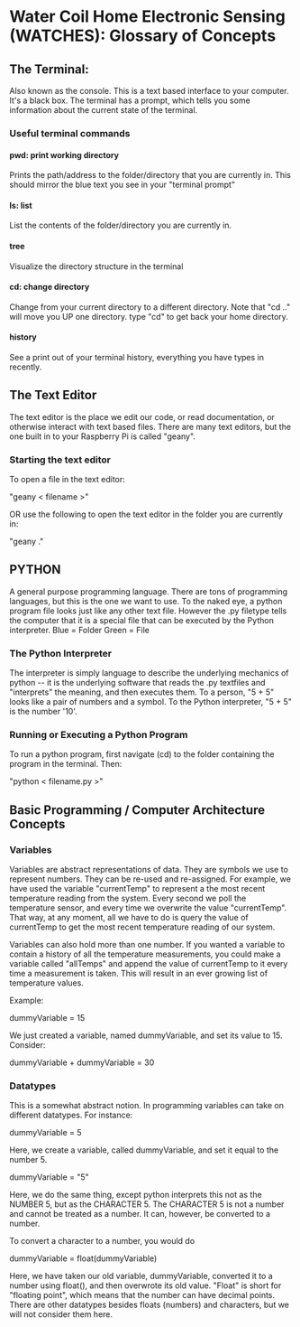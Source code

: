 # Water Coil Home Electronic Sensing (WATCHES): Glossary of Concepts

## The Terminal:
Also known as the console. This is a text based interface to your computer. It's a black box. The terminal has a prompt, which tells you some information about the current state of the terminal.


### Useful terminal commands

#### pwd: print working directory
Prints the path/address to the folder/directory that you are currently in. This should mirror the blue text you see in your "terminal prompt"

#### ls: list
List the contents of the folder/directory you are currently in. 

#### tree
Visualize the directory structure in the terminal

#### cd: change directory
Change from your current directory to a different directory. Note that "cd .." will move you UP one directory. type "cd" to get back your home directory.

#### history
See a print out of your terminal history, everything you have types in recently. 

## The Text Editor
The text editor is the place we edit our code, or read documentation, or otherwise interact with text based files. There are many text editors, but the one built in to your Raspberry Pi is called "geany". 

### Starting the text editor
To open a file in the text editor:

"geany  < filename >"

OR use the following to open the text editor in the folder you are currently in:

"geany ."

## PYTHON
A general purpose programming language. There are tons of programming languages, but this is the one we want to use. To the naked eye, a python program file looks just like any other text file. However the .py filetype tells the computer that it is a special file that can be executed by the Python interpreter.
Blue = Folder
Green = File
### The Python Interpreter
The interpreter is simply language to describe the underlying mechanics of python -- it is the underlying software that reads the .py textfiles and "interprets" the meaning, and then executes them. To a person, "5 + 5" looks like a pair of numbers and a symbol. To the Python interpreter, "5 + 5" is the number '10'.

### Running or Executing a Python Program
To run a python program, first navigate (cd) to the folder containing the program in the terminal. Then:

"python < filename.py >"

## Basic Programming / Computer Architecture Concepts

### Variables

Variables are abstract representations of data. They are symbols we use to represent numbers. They can be re-used and re-assigned. For example, we have used the variable "currentTemp" to represent a the most recent temperature reading from the system. Every second we poll the temperature sensor, and every time we overwrite the value "currentTemp". That way, at any moment, all we have to do is query the value of currentTemp to get the most recent temperature reading of our system. 

Variables can also hold more than one number. If you wanted a variable to contain a history of all the temperature measurements, you could make a variable called "allTemps" and append the value of currentTemp to it every time a measurement is taken. This will result in an ever growing list of temperature values.

Example:

dummyVariable = 15

We just created a variable, named dummyVariable, and set its value to 15. Consider:

dummyVariable + dummyVariable = 30

### Datatypes
This is a somewhat abstract notion. In programming variables can take on different datatypes. For instance:

dummyVariable = 5

Here, we create a variable, called dummyVariable, and set it equal to the number 5. 

dummyVariable = "5"

Here, we do the same thing, except python interprets this not as the NUMBER 5, but as the CHARACTER 5. The CHARACTER 5 is not a number and cannot be treated as a number. It can, however, be converted to a number. 

To convert a character to a number, you would do

dummyVariable = float(dummyVariable)

Here, we have taken our old variable, dummyVariable, converted it to a number using float(), and then overwrote its old value. "Float" is short for "floating point", which means that the number can have decimal points. There are other datatypes besides floats (numbers) and characters, but we will not consider them here.


